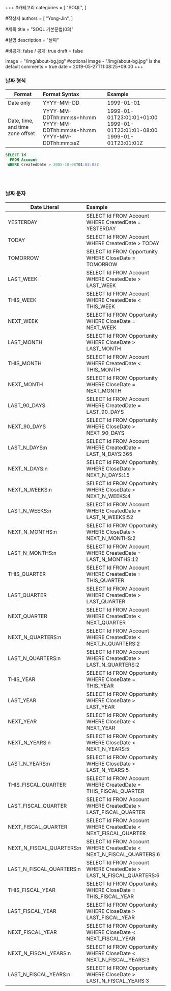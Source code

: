 +++
#카테고리
categories = [
    "SOQL",
]

#작성자
authors = [
    "Yong-Jin",
]

#제목
title = "SOQL 기본문법(03)"

#설명
description = "날짜"

#비공개: false / 공개: true
draft = false


image = "/img/about-bg.jpg" #optional image - "/img/about-bg.jpg" is the default
comments = true
date = 2019-05-27T11:08:25+09:00
+++

<!-- 게시글 내용 -->

### 날짜 형식

Format | Format Syntax | Example
---|:---|:---
Date only | YYYY-MM-DD | 1999-01-01
Date, time, and time zone offset | YYYY-MM-DDThh:mm:ss+hh:mm <br/> YYYY-MM-DDThh:mm:ss-hh:mm <br/> YYYY-MM-DDThh:mm:ssZ | 1999-01-01T23:01:01+01:00 <br/> 1999-01-01T23:01:01-08:00 <br/> 1999-01-01T23:01:01Z

```sql
SELECT Id
  FROM Account
 WHERE CreatedDate > 2005-10-08T01:02:03Z
```
###### &nbsp;
### 날짜 문자

Date Literal | Example
---|:---
YESTERDAY | SELECT Id FROM Account WHERE CreatedDate = YESTERDAY
TODAY | SELECT Id FROM Account WHERE CreatedDate > TODAY
TOMORROW | SELECT Id FROM Opportunity WHERE CloseDate = TOMORROW
LAST_WEEK | SELECT Id FROM Account WHERE CreatedDate > LAST_WEEK
THIS_WEEK | SELECT Id FROM Account WHERE CreatedDate < THIS_WEEK
NEXT_WEEK | SELECT Id FROM Opportunity WHERE CloseDate = NEXT_WEEK
LAST_MONTH | SELECT Id FROM Opportunity WHERE CloseDate > LAST_MONTH
THIS_MONTH | SELECT Id FROM Account WHERE CreatedDate < THIS_MONTH
NEXT_MONTH | SELECT Id FROM Opportunity WHERE CloseDate = NEXT_MONTH
LAST_90_DAYS | SELECT Id FROM Account WHERE CreatedDate = LAST_90_DAYS
NEXT_90_DAYS | SELECT Id FROM Opportunity WHERE CloseDate > NEXT_90_DAYS
LAST_N_DAYS:n | SELECT Id FROM Account WHERE CreatedDate = LAST_N_DAYS:365
NEXT_N_DAYS:n | SELECT Id FROM Opportunity WHERE CloseDate > NEXT_N_DAYS:15
NEXT_N_WEEKS:n | SELECT Id FROM Opportunity WHERE CloseDate > NEXT_N_WEEKS:4
LAST_N_WEEKS:n | SELECT Id FROM Account WHERE CreatedDate = LAST_N_WEEKS:52
NEXT_N_MONTHS:n | SELECT Id FROM Opportunity WHERE CloseDate > NEXT_N_MONTHS:2
LAST_N_MONTHS:n | SELECT Id FROM Account WHERE CreatedDate = LAST_N_MONTHS:12
THIS_QUARTER | SELECT Id FROM Account WHERE CreatedDate = THIS_QUARTER
LAST_QUARTER | SELECT Id FROM Account WHERE CreatedDate > LAST_QUARTER
NEXT_QUARTER | SELECT Id FROM Account WHERE CreatedDate < NEXT_QUARTER
NEXT_N_QUARTERS:n | SELECT Id FROM Account WHERE CreatedDate < NEXT_N_QUARTERS:2
LAST_N_QUARTERS:n | SELECT Id FROM Account WHERE CreatedDate > LAST_N_QUARTERS:2
THIS_YEAR | SELECT Id FROM Opportunity WHERE CloseDate = THIS_YEAR
LAST_YEAR | SELECT Id FROM Opportunity WHERE CloseDate > LAST_YEAR
NEXT_YEAR | SELECT Id FROM Opportunity WHERE CloseDate < NEXT_YEAR
NEXT_N_YEARS:n | SELECT Id FROM Opportunity WHERE CloseDate < NEXT_N_YEARS:5
LAST_N_YEARS:n | SELECT Id FROM Opportunity WHERE CloseDate > LAST_N_YEARS:5
THIS_FISCAL_QUARTER | SELECT Id FROM Account WHERE CreatedDate = THIS_FISCAL_QUARTER
LAST_FISCAL_QUARTER | SELECT Id FROM Account WHERE CreatedDate > LAST_FISCAL_QUARTER
NEXT_FISCAL_QUARTER | SELECT Id FROM Account WHERE CreatedDate < NEXT_FISCAL_QUARTER
NEXT_N_FISCAL_QUARTERS:n | SELECT Id FROM Account WHERE CreatedDate < NEXT_N_FISCAL_QUARTERS:6
LAST_N_FISCAL_QUARTERS:n | SELECT Id FROM Account WHERE CreatedDate > LAST_N_FISCAL_QUARTERS:6
THIS_FISCAL_YEAR | SELECT Id FROM Opportunity WHERE CloseDate = THIS_FISCAL_YEAR
LAST_FISCAL_YEAR | SELECT Id FROM Opportunity WHERE CloseDate > LAST_FISCAL_YEAR
NEXT_FISCAL_YEAR | SELECT Id FROM Opportunity WHERE CloseDate < NEXT_FISCAL_YEAR
NEXT_N_FISCAL_YEARS:n | SELECT Id FROM Opportunity WHERE CloseDate < NEXT_N_FISCAL_YEARS:3
LAST_N_FISCAL_YEARS:n | SELECT Id FROM Opportunity WHERE CloseDate > LAST_N_FISCAL_YEARS:3